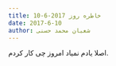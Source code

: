 ```yaml
---
title: خاطره روز 2017-6-10
date: 2017-6-10
author: شعبان محمد حسنی
---
```


اصلا یادم نمیاد امروز چی کار کردم.